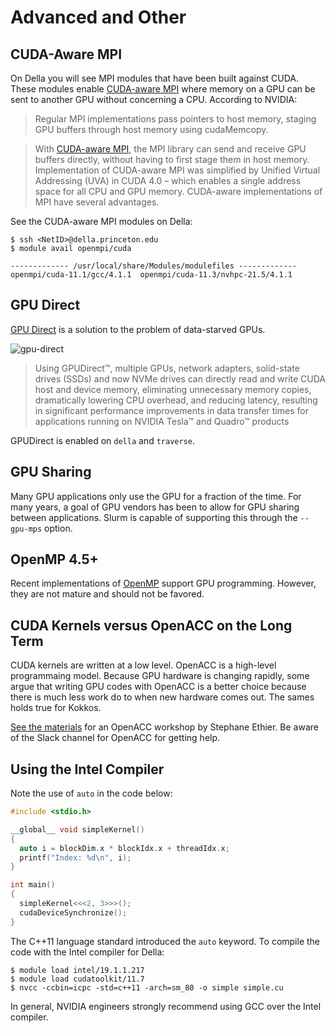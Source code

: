 # Advanced and Other

## CUDA-Aware MPI

On Della you will see MPI modules that have been built against CUDA. These modules enable [CUDA-aware MPI](https://developer.nvidia.com/mpi-solutions-gpus) where
memory on a GPU can be sent to another GPU without concerning a CPU. According to NVIDIA:

> Regular MPI implementations pass pointers to host memory, staging GPU buffers through host memory using cudaMemcopy.

> With [CUDA-aware MPI](https://developer.nvidia.com/mpi-solutions-gpus), the MPI library can send and receive GPU buffers directly, without having to first stage them in host memory. Implementation of CUDA-aware MPI was simplified by Unified Virtual Addressing (UVA) in CUDA 4.0 – which enables a single address space for all CPU and GPU memory. CUDA-aware implementations of MPI have several advantages.

See the CUDA-aware MPI modules on Della:

```
$ ssh <NetID>@della.princeton.edu
$ module avail openmpi/cuda

------------- /usr/local/share/Modules/modulefiles -------------
openmpi/cuda-11.1/gcc/4.1.1  openmpi/cuda-11.3/nvhpc-21.5/4.1.1
```

## GPU Direct

[GPU Direct](https://developer.nvidia.com/gpudirect) is a solution to the problem of data-starved GPUs.

![gpu-direct](https://developer.nvidia.com/sites/default/files/akamai/GPUDirect/cuda-gpu-direct-blog-refresh_diagram_1.png)

> Using GPUDirect™, multiple GPUs, network adapters, solid-state drives (SSDs) and now NVMe drives can directly read and write CUDA host and device memory, eliminating unnecessary memory copies, dramatically lowering CPU overhead, and reducing latency, resulting in significant performance improvements in data transfer times for applications running on NVIDIA Tesla™ and Quadro™ products

GPUDirect is enabled on `della` and `traverse`.

## GPU Sharing

Many GPU applications only use the GPU for a fraction of the time. For many years, a goal of GPU vendors has been to allow for GPU sharing between applications. Slurm is capable of supporting this through the `--gpu-mps` option.

## OpenMP 4.5+

Recent implementations of [OpenMP](https://www.openmp.org/) support GPU programming. However, they are not mature and should not be favored.

## CUDA Kernels versus OpenACC on the Long Term

CUDA kernels are written at a low level. OpenACC is a high-level programmaing model. Because GPU hardware is changing rapidly, some argue that writing GPU codes with OpenACC is a better choice because there is much less work do to when new hardware comes out. The sames holds true for Kokkos.

[See the materials](http://w3.pppl.gov/~ethier/PICSCIE/Intro_to_OpenACC_Nov_2019.pdf) for an OpenACC workshop by Stephane Ethier. Be aware of the Slack channel for OpenACC for getting help.

## Using the Intel Compiler

Note the use of `auto` in the code below:

```c++
#include <stdio.h>

__global__ void simpleKernel()
{
  auto i = blockDim.x * blockIdx.x + threadIdx.x;
  printf("Index: %d\n", i);
}

int main()
{
  simpleKernel<<<2, 3>>>();
  cudaDeviceSynchronize();
}
```

The C++11 language standard introduced the `auto` keyword. To compile the code with the Intel compiler for Della:

```
$ module load intel/19.1.1.217
$ module load cudatoolkit/11.7
$ nvcc -ccbin=icpc -std=c++11 -arch=sm_80 -o simple simple.cu
```

In general, NVIDIA engineers strongly recommend using GCC over the Intel compiler.
